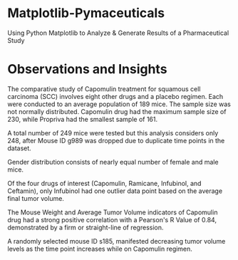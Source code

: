 # Matplotlib-Pymaceuticals
Using Python Matplotlib to Analyze & Generate Results of a Pharmaceutical Study

# Observations and Insights

The comparative study of Capomulin treatment for squamous cell carcinoma (SCC) involves eight other drugs and a placebo regimen. Each were conducted to an average population of 189 mice. The sample size was not normally distributed. Capomulin drug had the maximum sample size of 230, while Propriva had the smallest sample of 161.

A total number of 249 mice were tested but this analysis considers only 248, after Mouse ID g989 was dropped due to duplicate time points in the dataset.

Gender distribution consists of nearly equal number of female and male mice.

Of the four drugs of interest (Capomulin, Ramicane, Infubinol, and Ceftamin), only Infubinol had one outlier data point based on the average final tumor volume.

The Mouse Weight and Average Tumor Volume indicators of Capomulin drug had a strong positive correlation with a Pearson's R Value of 0.84, demonstrated by a firm or straight-line of regression.

A randomly selected mouse ID s185, manifested decreasing tumor volume levels as the time point increases while on Capomulin regimen.
